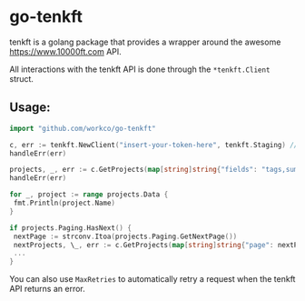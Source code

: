# go-tenkft

tenkft is a golang package that provides a wrapper around the awesome https://www.10000ft.com API.

All interactions with the tenkft API is done through the `*tenkft.Client` struct.

## Usage:

 ```go
import "github.com/workco/go-tenkft"

c, err := tenkft.NewClient("insert-your-token-here", tenkft.Staging) // or you can use tenkft.Production
handleErr(err)

projects, _, err := c.GetProjects(map[string]string{"fields": "tags,summmary"})
handleErr(err)

for _, project := range projects.Data {
  fmt.Println(project.Name)
}

if projects.Paging.HasNext() {
  nextPage := strconv.Itoa(projects.Paging.GetNextPage())
  nextProjects, \_, err := c.GetProjects(map[string]string{"page": nextPage})
  ...
}
```

 You can also use `MaxRetries` to automatically retry a request when the tenkft API
 returns an error.
